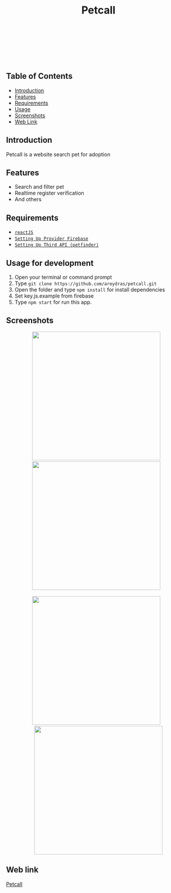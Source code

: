 <h1 align='center'>Petcall</h1><br/><br /><br />
<br/><br /><br />

## Table of Contents

- [Introduction](#introduction)
- [Features](#features)
- [Requirements](#requirements)
- [Usage](#usage-for-development)
- [Screenshots](#screenshots)
- [Web Link](#web-link)


## Introduction
Petcall is a website search pet for adoption

## Features
* Search and filter pet
* Realtime register verification
* And others

## Requirements
* [`reactJS`](https://reactjs.org/)
* [`Setting Up Provider Firebase`](https://console.firebase.google.com)
* [`Setting Up Third API (petfinder)`](https://www.petfinder.com/)

## Usage for development
1. Open your terminal or command prompt
2. Type `git clone https://github.com/areydras/petcall.git`
3. Open the folder and type `npm install` for install dependencies
4. Set key.js.example from firebase
5. Type `npm start` for run this app.

## Screenshots
  <p align="center">
    <span>
      <img src="https://imgur.com/6U61pg1.gif" width="350px" />
      &nbsp;&nbsp;
      <img src="https://imgur.com/HHMaYqq.gif" width="350px" />
      &nbsp;&nbsp;
    </span>
  </p>
<p align="center">
    <span>
      <img src="https://imgur.com/gM7HTKS.gif" width="350px" />
      &nbsp;&nbsp;
      <img src="https://imgur.com/POnoMyd.gif" width="350px" />
    </span>
  </p>
  
## Web link
<a href="http://petcall.herokuapp.com/">
  Petcall
</a>
